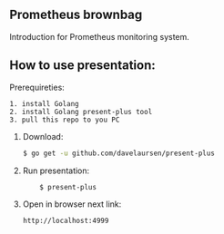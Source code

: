 ## Prometheus brownbag

Introduction for Prometheus monitoring system.

## How to use presentation:

Prerequireties:

    1. install Golang
    2. install Golang present-plus tool
    3. pull this repo to you PC


1. Download:
    ```sh
    $ go get -u github.com/davelaursen/present-plus
    ``` 
    
2. Run presentation:
    ```sh
        $ present-plus
    ```
3. Open in browser next link:
    ```sh
    http://localhost:4999
    ```
